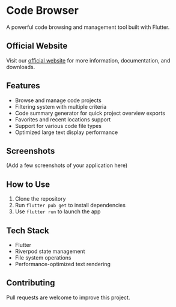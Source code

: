 # Code Browser

A powerful code browsing and management tool built with Flutter.

## Official Website

Visit our [official website](https://www.parserbotapp.com) for more information, documentation, and downloads.
## Features

- Browse and manage code projects
- Filtering system with multiple criteria
- Code summary generator for quick project overview exports
- Favorites and recent locations support
- Support for various code file types
- Optimized large text display performance

## Screenshots

(Add a few screenshots of your application here)

## How to Use

1. Clone the repository
2. Run `flutter pub get` to install dependencies
3. Use `flutter run` to launch the app

## Tech Stack

- Flutter
- Riverpod state management
- File system operations
- Performance-optimized text rendering

## Contributing

Pull requests are welcome to improve this project.